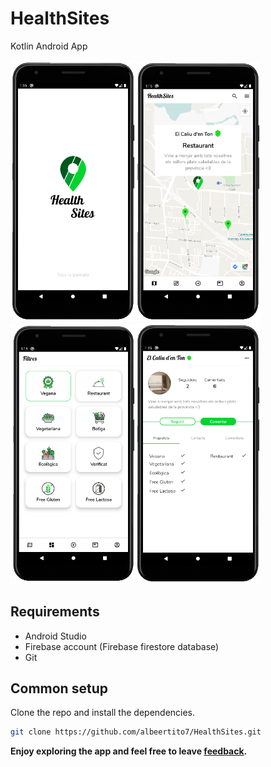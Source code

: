# HealthSites
Kotlin Android App

<img src="assets/screen-hero.png" width="200"/><img src="assets/custom-window.png" width="200"/><img src="assets/filters.png" width="200"/><img src="assets/healthsite-profile.png" width="200"/>

## Requirements

* Android Studio
* Firebase account (Firebase firestore database)
* Git

## Common setup

Clone the repo and install the dependencies.

```bash
git clone https://github.com/albeertito7/HealthSites.git
```

<b>Enjoy exploring the app and feel free to leave <a href="https://github.com/albeertito7/HealthSites/issues/new">feedback</a>.</b>
